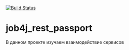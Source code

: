 [![Build Status](https://app.travis-ci.com/Azamat-Sult/job4j_rest_passport.svg?branch=main)](https://app.travis-ci.com/Azamat-Sult/job4j_rest_passport)
# job4j_rest_passport

В данном проекте изучаем взаимодействие сервисов
